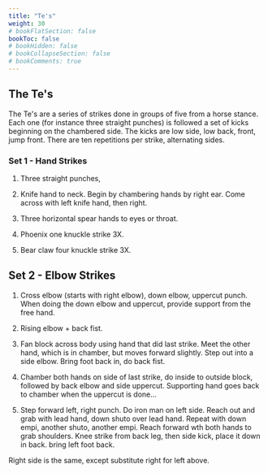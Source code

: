 ```yaml
---
title: "Te's"
weight: 30
# bookFlatSection: false
bookToc: false
# bookHidden: false
# bookCollapseSection: false
# bookComments: true
---
```

## The Te's

The Te's are a series of strikes done in groups of five from a horse stance. 
Each one (for instance three straight punches) is followed
a set of kicks beginning on the chambered side. The
kicks are low side, low back, front, jump front. There are 
ten repetitions per strike, alternating sides.

### Set 1 - Hand Strikes
1.  Three straight punches,

2.  Knife hand to neck. Begin by chambering hands
by right ear. Come across with left knife hand, then right.

3.  Three horizontal spear hands to eyes or throat.

4.  Phoenix one knuckle strike 3X.

5.  Bear claw four knuckle strike 3X.

## Set 2 - Elbow Strikes

1.  Cross elbow (starts with right elbow), down
elbow, uppercut punch. When doing the down elbow and uppercut,
provide support from the free hand.

2.  Rising elbow + back fist.

3.  Fan block across body using hand that did last 
strike. Meet the other hand, which is in chamber, but 
moves forward slightly. Step out into a side elbow. 
Bring foot back in, do back fist. 

4.  Chamber both hands on side of last strike, do
inside to outside block, followed by back elbow and 
side uppercut. Supporting hand goes back to chamber
when the uppercut is done...


5.  Step forward left, right punch. Do iron man on
left side. Reach out and grab with lead hand, down shuto 
over lead hand. Repeat with down empi, another shuto,
another empi. Reach forward wth both hands to grab 
shoulders. Knee strike from back leg, then side kick, 
place it down in back. bring left foot back. 

Right side is the same, except substitute right for 
left above. 
